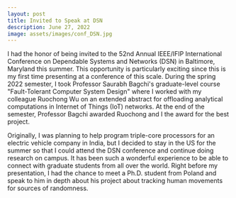 ```yaml
---
layout: post
title: Invited to Speak at DSN
description: June 27, 2022
image: assets/images/conf_DSN.jpg
---
```


I had the honor of being invited to the 52nd Annual IEEE/IFIP International Conference on Dependable Systems and Networks (DSN) in Baltimore, Maryland this summer. This opportunity is particularly exciting since this is my first time presenting at a conference of this scale. During the spring 2022 semester, I took Professor Saurabh Bagchi's graduate-level course "Fault-Tolerant Computer System Design" where I worked with my colleague Ruochong Wu on an extended abstract for offloading analytical computations in Internet of Things (IoT) networks. At the end of the semester, Professor Bagchi awarded Ruochong and I the award for the best project.

Originally, I was planning to help program triple-core processors for an electric vehicle company in India, but I decided to stay in the US for the summer so that I could attend the DSN conference and continue doing research on campus. It has been such a wonderful experience to be able to connect with graduate students from all over the world. Right before my presentation, I had the chance to meet a Ph.D. student from Poland and speak to him in depth about his project about tracking human movements for sources of randomness.

